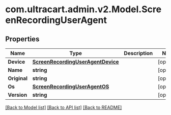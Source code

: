 # com.ultracart.admin.v2.Model.ScreenRecordingUserAgent
## Properties

Name | Type | Description | Notes
------------ | ------------- | ------------- | -------------
**Device** | [**ScreenRecordingUserAgentDevice**](ScreenRecordingUserAgentDevice.md) |  | [optional] 
**Name** | **string** |  | [optional] 
**Original** | **string** |  | [optional] 
**Os** | [**ScreenRecordingUserAgentOS**](ScreenRecordingUserAgentOS.md) |  | [optional] 
**Version** | **string** |  | [optional] 


[[Back to Model list]](../README.md#documentation-for-models) [[Back to API list]](../README.md#documentation-for-api-endpoints) [[Back to README]](../README.md)

